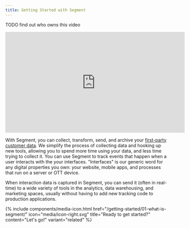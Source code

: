 ```yaml
---
title: Getting Started with Segment
---
```


TODO find out who owns this video

<iframe width="560" height="315" src="https://www.youtube.com/embed/T01YklpEqiM" frameborder="0" allow="accelerometer; autoplay; encrypted-media; gyroscope; picture-in-picture" allowfullscreen></iframe>

With Segment, you can collect, transform, send, and archive your [first-party customer data](https://segment.com/books/customer-data/first-party-data/). We simplify the process of collecting data and hooking up new tools, allowing you to spend more time using your data, and less time trying to collect it. You can use Segment to track events that happen when a user interacts with the your interfaces. "Interfaces" is our generic word for any digital properties you own: your website, mobile apps, and processes that run on a server or OTT device.

When interaction data is captured in Segment, you can send it (often in real-time) to a wide variety of tools in the analytics, data warehousing, and marketing spaces, usually without having to add new tracking code to production applications.

{% include components/media-icon.html  href="/getting-started/01-what-is-segment/" icon="media/icon-right.svg" title="Ready to get started?" content="Let's go!" variant="related" %}
